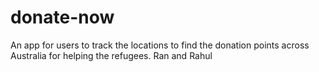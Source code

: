 # donate-now
An app for users to track the locations to find the donation points across Australia for helping the refugees.
Ran and Rahul
